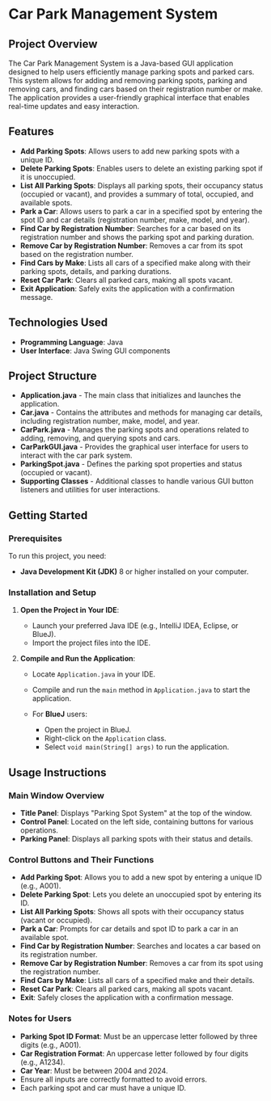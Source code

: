 # Car Park Management System

## Project Overview

The Car Park Management System is a Java-based GUI application designed to help users efficiently manage parking spots and parked cars. This system allows for adding and removing parking spots, parking and removing cars, and finding cars based on their registration number or make. The application provides a user-friendly graphical interface that enables real-time updates and easy interaction.

## Features

- **Add Parking Spots**: Allows users to add new parking spots with a unique ID.
- **Delete Parking Spots**: Enables users to delete an existing parking spot if it is unoccupied.
- **List All Parking Spots**: Displays all parking spots, their occupancy status (occupied or vacant), and provides a summary of total, occupied, and available spots.
- **Park a Car**: Allows users to park a car in a specified spot by entering the spot ID and car details (registration number, make, model, and year).
- **Find Car by Registration Number**: Searches for a car based on its registration number and shows the parking spot and parking duration.
- **Remove Car by Registration Number**: Removes a car from its spot based on the registration number.
- **Find Cars by Make**: Lists all cars of a specified make along with their parking spots, details, and parking durations.
- **Reset Car Park**: Clears all parked cars, making all spots vacant.
- **Exit Application**: Safely exits the application with a confirmation message.

## Technologies Used

- **Programming Language**: Java
- **User Interface**: Java Swing GUI components

## Project Structure

- **Application.java** - The main class that initializes and launches the application.
- **Car.java** - Contains the attributes and methods for managing car details, including registration number, make, model, and year.
- **CarPark.java** - Manages the parking spots and operations related to adding, removing, and querying spots and cars.
- **CarParkGUI.java** - Provides the graphical user interface for users to interact with the car park system.
- **ParkingSpot.java** - Defines the parking spot properties and status (occupied or vacant).
- **Supporting Classes** - Additional classes to handle various GUI button listeners and utilities for user interactions.

## Getting Started

### Prerequisites

To run this project, you need:
- **Java Development Kit (JDK)** 8 or higher installed on your computer.

### Installation and Setup

1. **Open the Project in Your IDE**:
   - Launch your preferred Java IDE (e.g., IntelliJ IDEA, Eclipse, or BlueJ).
   - Import the project files into the IDE.

2. **Compile and Run the Application**:
   - Locate `Application.java` in your IDE.
   - Compile and run the `main` method in `Application.java` to start the application.

   - For **BlueJ** users:
     - Open the project in BlueJ.
     - Right-click on the `Application` class.
     - Select `void main(String[] args)` to run the application.

## Usage Instructions

### Main Window Overview

- **Title Panel**: Displays "Parking Spot System" at the top of the window.
- **Control Panel**: Located on the left side, containing buttons for various operations.
- **Parking Panel**: Displays all parking spots with their status and details.

### Control Buttons and Their Functions

- **Add Parking Spot**: Allows you to add a new spot by entering a unique ID (e.g., A001).
- **Delete Parking Spot**: Lets you delete an unoccupied spot by entering its ID.
- **List All Parking Spots**: Shows all spots with their occupancy status (vacant or occupied).
- **Park a Car**: Prompts for car details and spot ID to park a car in an available spot.
- **Find Car by Registration Number**: Searches and locates a car based on its registration number.
- **Remove Car by Registration Number**: Removes a car from its spot using the registration number.
- **Find Cars by Make**: Lists all cars of a specified make and their details.
- **Reset Car Park**: Clears all parked cars, making all spots vacant.
- **Exit**: Safely closes the application with a confirmation message.

### Notes for Users

- **Parking Spot ID Format**: Must be an uppercase letter followed by three digits (e.g., A001).
- **Car Registration Format**: An uppercase letter followed by four digits (e.g., A1234).
- **Car Year**: Must be between 2004 and 2024.
- Ensure all inputs are correctly formatted to avoid errors.
- Each parking spot and car must have a unique ID.
